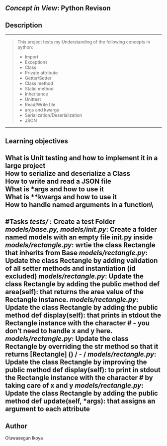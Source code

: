 ## _Concept in View_: Python Revison

## Description
---
> This project tests my Understanding of the following concepts in python:
> * Import
> * Exceptions
> * Class
> * Private attribute
> * Getter/Setter
> * Class method
> * Static method
> * Inheritance
> * Unittest
> * Read/Write file
> * args and kwargs
> * Serialization/Deserialization
> * JSON
---
## Learning objectives
What is Unit testing and how to implement it in a large project\
How to serialize and deserialize a Class\
How to write and read a JSON file\
What is *args and how to use it\
What is **kwargs and how to use it\
How to handle named arguments in a function\
---
#Tasks
_tests/_ : Create a test Folder
_models/base.py, models/__init__.py_: Create a folder named models with an empty file __init__.py inside
_models/rectangle.py_: wrtie the class Rectangle that inherits from Base 
_models/rectangle.py_: Update the class Rectangle by adding validation of all setter methods and instantiation (id excluded)
_models/rectangle.py_: Update the class Rectangle by adding the public method def area(self): that returns the area value of the Rectangle instance.
_models/rectangle.py_: Update the class Rectangle by adding the public method def display(self): that prints in stdout the Rectangle instance with the character # - you don’t need to handle x and y here.
_models/rectangle.py_: Update the class Rectangle by overriding the __str__ method so that it returns [Rectangle] (<id>) <x>/<y> - <width>/<height>
_models/rectangle.py_: Update the class Rectangle by improving the public method def display(self): to print in stdout the Rectangle instance with the character # by taking care of x and y
_models/rectangle.py_: Update the class Rectangle by adding the public method def update(self, *args): that assigns an argument to each attribute
---
## Author
Oluwasegun Ikoya
